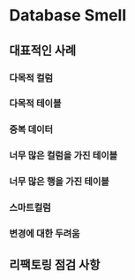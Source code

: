 # Database Smell

## 대표적인 사례

### 다목적 컬럼

### 다목적 테이블

### 중복 데이터

### 너무 많은 컬럼을 가진 테이블

### 너무 많은 행을 가진 테이블

### 스마트컬럼

### 변경에 대한 두려움

## 리팩토링 점검 사항

### 